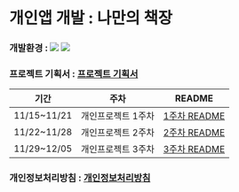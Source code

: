 # 개인앱 개발 : 나만의 책장

### 개발환경 : <img src ="https://img.shields.io/badge/Swift-5.0-FA7343?logo=swift&logoColor=white"> <img src="https://img.shields.io/badge/Xcode-13.0-1575F9?logo=Xcode&logoColor=white">
### 프로젝트 기획서 : [프로젝트 기획서](./readme/project_plan.md)
| 기간 | 주차 | README |
|-------|----------|-------|
| 11/15~11/21 | 개인프로젝트 1주차 | [1주차 README](./readme/readme1-0.md)|
| 11/22~11/28 | 개인프로젝트 2주차 | [2주차 README](./readme/readme2-0.md)|
| 11/29~12/05 | 개인프로젝트 3주차 | [3주차 README](./readme/readme3-0.md)|

### 개인정보처리방침 : [개인정보처리방침](./readme/readme9.md)
